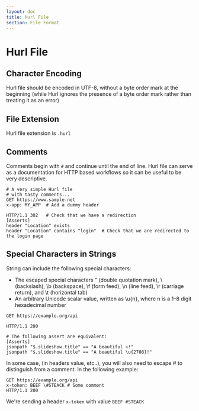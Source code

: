 ```yaml
---
layout: doc
title: Hurl File
section: File Format
---
```


# Hurl File

## Character Encoding

Hurl file should be encoded in UTF-8, without a byte order mark at the beginning
(while Hurl ignores the presence of a byte order mark rather than treating it as an error)

## File Extension

Hurl file extension is `.hurl`

## Comments

Comments begin with `#` and continue until the end of line. Hurl file can serve as
a documentation for HTTP based workflows so it can be useful to be very descriptive.

```hurl
# A very simple Hurl file
# with tasty comments...
GET https://www.sample.net
x-app: MY_APP  # Add a dummy header

HTTP/1.1 302   # Check that we have a redirection
[Asserts]
header "Location" exists
header "Location" contains "login"  # Check that we are redirected to the login page
```

## Special Characters in Strings

String can include the following special characters:

- The escaped special characters \" (double quotation mark), \\ (backslash), \b (backspace), \f (form feed),
 \n (line feed), \r (carriage return), and \t (horizontal tab)
- An arbitrary Unicode scalar value, written as \u{n}, where n is a 1–8 digit hexadecimal number

```hurl
GET https://example.org/api

HTTP/1.1 200

# The following assert are equivalent:
[Asserts]
jsonpath "$.slideshow.title" == "A beautiful ✈!"
jsonpath "$.slideshow.title" == "A beautiful \u{2708}!"
```

In some case, (in headers value, etc..), you will also need to escape # to distinguish from a comment.
In the following example:

```hurl
GET https://example.org/api
x-token: BEEF \#STEACK # Some comment
HTTP/1.1 200
```

We're sending a header `x-token` with value `BEEF #STEACK`

